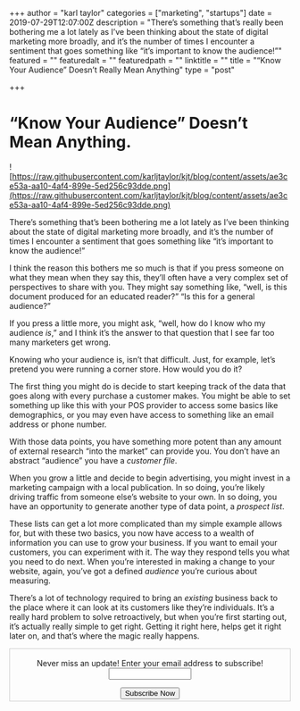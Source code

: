 +++
author = "karl taylor"
categories = ["marketing", "startups"]
date = 2019-07-29T12:07:00Z
description = "There’s something that’s really been bothering me a lot lately as I’ve been thinking about the state of digital marketing more broadly, and it’s the number of times I encounter a sentiment that goes something like “it’s important to know the audience!”"
featured = ""
featuredalt = ""
featuredpath = ""
linktitle = ""
title = "“Know Your Audience” Doesn’t Really Mean Anything"
type = "post"

+++
# “Know Your Audience” Doesn’t Mean Anything.

![https://raw.githubusercontent.com/karljtaylor/kjt/blog/content/assets/ae3ce53a-aa10-4af4-899e-5ed256c93dde.png](https://raw.githubusercontent.com/karljtaylor/kjt/blog/content/assets/ae3ce53a-aa10-4af4-899e-5ed256c93dde.png)

There’s something that’s been bothering me a lot lately as I’ve been thinking about the state of digital marketing more broadly, and it’s the number of times I encounter a sentiment that goes something like “it’s important to know the audience!”

I think the reason this bothers me so much is that if you press someone on what they mean when they say this, they’ll often have a very complex set of perspectives to share with you. They might say something like, “well, is this document produced for an educated reader?” “Is this for a general audience?”

If you press a little more, you might ask, “well, how do I know who my audience _is_,” and I think it’s the answer to that question that I see far too many marketers get wrong.

Knowing who your audience is, isn’t that difficult. Just, for example, let’s pretend you were running a corner store. How would you do it?

The first thing you might do is decide to start keeping track of the data that goes along with every purchase a customer makes. You might be able to set something up like this with your POS provider to access some basics like demographics, or you may even have access to something like an email address or phone number.

With those data points, you have something more potent than any amount of external research “into the market” can provide you. You don’t have an abstract “audience” you have a _customer file_.

When you grow a little and decide to begin advertising, you might invest in a marketing campaign with a local publication. In so doing, you’re likely driving traffic from someone else’s website to your own. In so doing, you have an opportunity to generate another type of data point, a _prospect list_.

These lists can get a lot more complicated than my simple example allows for, but with these two basics, you now have access to a wealth of information you can use to grow your business. If you want to email your customers, you can experiment with it. The way they respond tells you what you need to do next. When you’re interested in making a change to your website, again, you’ve got a defined _audience_ you’re curious about measuring.

There’s a lot of technology required to bring an _existing_ business back to the place where it can look at its customers like they’re individuals. It’s a really hard problem to solve retroactively, but when you’re first starting out, it’s actually really simple to get right. Getting it right here, helps get it right later on, and that’s where the magic really happens.

<form style="border:1px solid #ccc;padding:3px;text-align: center;" action="https://tinyletter.com/karljtaylor" method="post" target="popupwindow" onsubmit="window.open('https://tinyletter.com/karljtaylor', 'popupwindow', 'scrollbars=yes,width=800,height=600');return true" _lpchecked="1"> <p style=" display: flex; align-items: center; flex-direction: column; "><label for="tlemail">Never miss an update! Enter your email address to subscribe!</label> <input type="text" name="email" id="tlemail" style=" width: 140px; "></p> <input type="hidden" value="1" name="embed"><input type="submit" value="Subscribe Now"> </form>